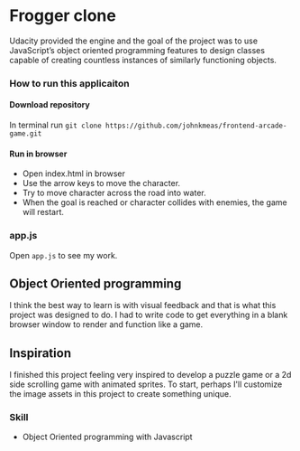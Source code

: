 # Frogger clone
Udacity provided the engine and the goal of the project was
to use JavaScript’s object oriented programming features to design classes capable of creating countless instances of similarly functioning objects.

### How to run this applicaiton
#### Download repository
In terminal run `git clone https://github.com/johnkmeas/frontend-arcade-game.git`

#### Run in browser
- Open index.html in browser
- Use the arrow keys to move the character.
- Try to move character across the road into water.
- When the goal is reached or character collides with enemies, the game will restart.

### app.js
Open `app.js` to see my work.

## Object Oriented programming
I think the best way to learn is with visual feedback and that is what this project was designed to do. I had to write code to get everything in a blank browser window to render and function like a game.

## Inspiration
I finished this project feeling very inspired to develop a puzzle game or a 2d side scrolling game with animated sprites. To start, perhaps I'll customize the image assets in this project to create something unique.

### Skill
- Object Oriented programming with Javascript
